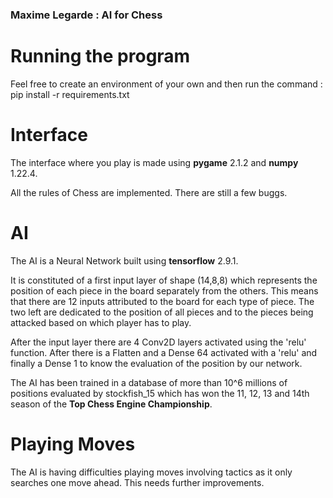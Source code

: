 
### Maxime Legarde : AI for Chess

# Running the program

Feel free to create an environment of your own and then run the command : pip install -r requirements.txt

# Interface

The interface where you play is made using **pygame** 2.1.2 and **numpy** 1.22.4.

All the rules of Chess are implemented. There are still a few buggs.

# AI

The AI is a Neural Network built using **tensorflow** 2.9.1. 

It is constituted of a first input layer of shape (14,8,8) which represents the position of each piece in the board separately from the others.
This means that there are 12 inputs attributed to the board for each type of piece. The two left are dedicated to the position of all pieces and to the pieces being attacked based on which player has to play.

After the input layer there are 4 Conv2D layers activated using the 'relu' function. After there is a Flatten and a Dense 64 activated with a 'relu' and finally a Dense 1 to know the evaluation of the position by our network.

The AI has been trained in a database of more than 10^6 millions of positions evaluated by stockfish_15 which has won the 11, 12, 13 and 14th season of the **Top Chess Engine Championship**.

# Playing Moves

The AI is having difficulties playing moves involving tactics as it only searches one move ahead. This needs further improvements.
